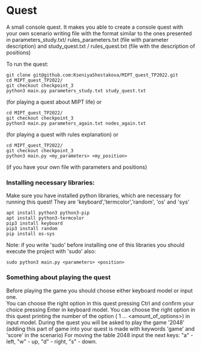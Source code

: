 # Quest
A small console quest. It makes you able to create a console quest with your own scenario writing file with the format similar to the ones presented in parameters_study.txt/ rules_parameters.txt (file with parameter description) and study_quest.txt / rules_quest.txt (file with the description of positions) 


To run the quest:
```
git clone git@github.com:KseniyaShestakova/MIPT_quest_TP2022.git
cd MIPT_quest_TP2022/
git checkout checkpoint_3
python3 main.py parameters_study.txt study_quest.txt
```
(for playing a quest about MIPT life)
or 
```
cd MIPT_quest_TP2022/
git checkout checkpoint_3
python3 main.py parameters_again.txt nodes_again.txt
```
(for playing a quest with rules explanation)
or
```
cd MIPT_quest_TP2022/
git checkout checkpoint_3
python3 main.py <my_parameters> <my_position>
```
(if you have your own file with parameters and positions)

### Installing necessary libraries:
Make sure you have installed python libraries, which are necessary for running this quest!
They are 'keyboard','termcolor','random', 'os' and 'sys'
```
apt install python3 python3-pip
apt install python3-termcolor
pip3 install keyboard
pip3 install random
pip install os-sys
```
Note: if you write 'sudo' before installing one of this libraries you should execute the project with 'sudo' also:
```
sudo python3 main.py <parameters> <position>
```
### Something about playing the quest
Before playing the game you should choose either keyboard model or input one.  
You can choose the right option in this quest pressing Ctrl and confirm your choice pressing Enter in keyboard model.
You can choose the right option in this quest printing the number of the option ( 1 ... <amount_of_options>) in input model.
During the quest you will be asked to play the game '2048' (adding this part of game into your quest is made with keywords 'game' and 'score' in the scenario)
For moving the table 2048 input the next keys: "a" - left, "w" - up, "d" - right, "s" - down.
